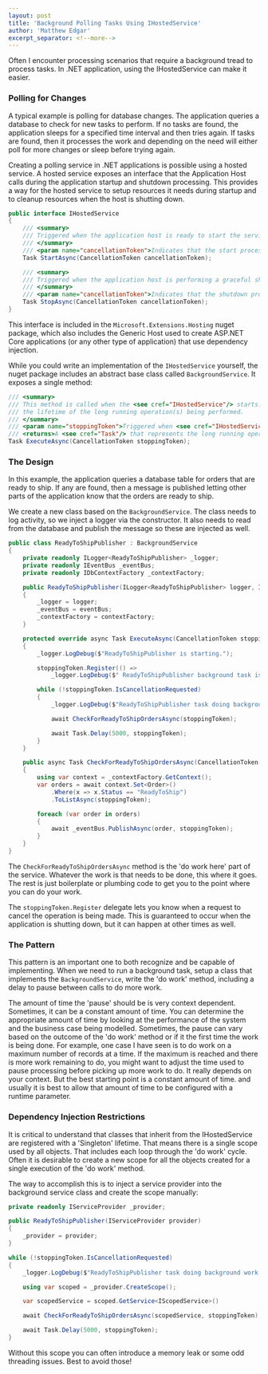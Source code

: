```yaml
---
layout: post
title: 'Background Polling Tasks Using IHostedService'
author: 'Matthew Edgar'
excerpt_separator: <!--more-->
---
```


Often I encounter processing scenarios that require a background tread to process tasks. In .NET application, using the IHostedService can make it easier.

<!--more-->

### Polling for Changes

A typical example is polling for database changes. The application queries a database to check for new tasks to perform. If no tasks are found, the application sleeps for a specified time interval and then tries again. If tasks are found, then it processes the work and depending on the need will either poll for more changes or sleep before trying again.

Creating a polling service in .NET applications is possible using a hosted service. A hosted service exposes an interface that the Application Host calls during the application startup and shutdown processing. This provides a way for the hosted service to setup resources it needs during startup and to cleanup resources when the host is shutting down.

```csharp
public interface IHostedService
{
    /// <summary>
    /// Triggered when the application host is ready to start the service.
    /// </summary>
    /// <param name="cancellationToken">Indicates that the start process has been aborted.</param>
    Task StartAsync(CancellationToken cancellationToken);

    /// <summary>
    /// Triggered when the application host is performing a graceful shutdown.
    /// </summary>
    /// <param name="cancellationToken">Indicates that the shutdown process should no longer be graceful.</param>
    Task StopAsync(CancellationToken cancellationToken);
}
```

This interface is included in the `Microsoft.Extensions.Hosting` nuget package, which also includes the Generic Host used to create ASP.NET Core applications (or any other type of application) that use dependency injection.

While you could write an implementation of the `IHostedService` yourself, the nuget package includes an abstract base class called `BackgroundService`. It exposes a single method:

```csharp
/// <summary>
/// This method is called when the <see cref="IHostedService"/> starts. The implementation should return a task that represents
/// the lifetime of the long running operation(s) being performed.
/// </summary>
/// <param name="stoppingToken">Triggered when <see cref="IHostedService.StopAsync(CancellationToken)"/> is called.</param>
/// <returns>A <see cref="Task"/> that represents the long running operations.</returns>
Task ExecuteAsync(CancellationToken stoppingToken);
```

### The Design

In this example, the application queries a database table for orders that are ready to ship. If any are found, then a message is published letting other parts of the application know that the orders are ready to ship.

We create a new class based on the `BackgroundService`. The class needs to log activity, so we inject a logger via the constructor. It also needs to read from the database and publish the message so these are injected as well. 

```csharp
public class ReadyToShipPublisher : BackgroundService
{
    private readonly ILogger<ReadyToShipPublisher> _logger;
    private readonly IEventBus _eventBus;
    private readonly IDbContextFactory _contextFactory;

    public ReadyToShipPublisher(ILogger<ReadyToShipPublisher> logger, IEventBus eventBus, IDbContextFactory contextFactory)
    {
        _logger = logger;
        _eventBus = eventBus;
        _contextFactory = contextFactory;
    }

    protected override async Task ExecuteAsync(CancellationToken stoppingToken)
    {
        _logger.LogDebug($"ReadyToShipPublisher is starting.");

        stoppingToken.Register(() =>
            _logger.LogDebug($" ReadyToShipPublisher background task is stopping."));

        while (!stoppingToken.IsCancellationRequested)
        {
            _logger.LogDebug($"ReadyToShipPublisher task doing background work.");

            await CheckForReadyToShipOrdersAsync(stoppingToken);

            await Task.Delay(5000, stoppingToken);
        }
    }

    public async Task CheckForReadyToShipOrdersAsync(CancellationToken stoppingToken)
    {
        using var context = _contextFactory.GetContext();
        var orders = await context.Set<Order>()
            .Where(x => x.Status == "ReadyToShip")
            .ToListAsync(stoppingToken);

        foreach (var order in orders)
        {
            await _eventBus.PublishAsync(order, stoppingToken);
        }
    }
}
```

The `CheckForReadyToShipOrdersAsync` method is the 'do work here' part of the service. Whatever the work is that needs to be done, this where it goes. The rest is just boilerplate or plumbing code to get you to the point where you can do your work.

The `stoppingToken.Register` delegate lets you know when a request to cancel the operation is being made. This is guaranteed to occur when the application is shutting down, but it can happen at other times as well. 

### The Pattern

This pattern is an important one to both recognize and be capable of implementing. When we need to run a background task, setup a class that implements the `BackgroundService`, write the 'do work' method, including a delay to pause between calls to do more work.

The amount of time the 'pause' should be is very context dependent. Sometimes, it can be a constant amount of time. You can determine the appropriate amount of time by looking at the performance of the system and the business case being modelled. Sometimes, the pause can vary based on the outcome of the 'do work' method or if it the first time the work is being done. For example, one case I have seen is to do work on a maximum number of records at a time. If the maximum is reached and there is more work remaining to do, you might want to adjust the time used to pause processing before picking up more work to do. It really depends on your context. But the best starting point is a constant amount of time. and usually it is best to allow that amount of time to be configured with a runtime parameter.

### Dependency Injection Restrictions

It is critical to understand that classes that inherit from the IHostedService are registered with a 'Singleton' lifetime. That means there is a single scope used by all objects. That includes each loop through the 'do work' cycle. Often it is desirable to create a new scope for all the objects created for a single execution of the 'do work' method.

The way to accomplish this is to inject a service provider into the background service class and create the scope manually:

```csharp
private readonly IServiceProvider _provider;

public ReadyToShipPublisher(IServiceProvider provider)
{
    _provider = provider;
}

while (!stoppingToken.IsCancellationRequested)
{
    _logger.LogDebug($"ReadyToShipPublisher task doing background work.");

    using var scoped = _provider.CreateScope();

    var scopedService = scoped.GetService<IScopedService>()

    await CheckForReadyToShipOrdersAsync(scopedService, stoppingToken);

    await Task.Delay(5000, stoppingToken);
}
```

Without this scope you can often introduce a memory leak or some odd threading issues. Best to avoid those! 
